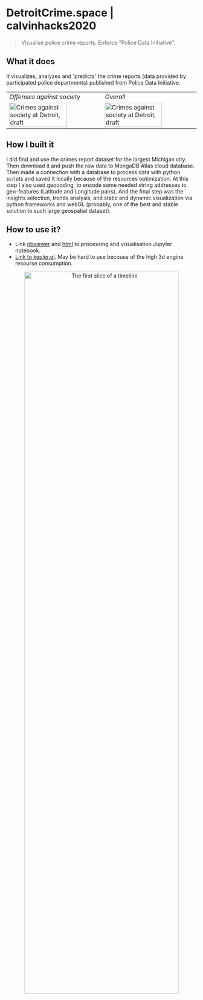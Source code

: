 # DetroitCrime.space | calvinhacks2020
> Visualise police crime reports. Enforce "Police Data Initiative".

## What it does
It visualizes, analyzes and 'predicts' the crime reports (data provided by participated police departments) published from Police Data Initiative.

<table>
  <tr>
    <td> <i>Offenses against society</i> </td>
    <td> <i>Overall</i> </td>
  </tr>
  <tr>
    <td><img src="https://i.imgur.com/xXb3CyG.png" align="center" alt="Crimes against society at Detroit, draft" width="80%">
    </td>
    <td><img src="https://i.imgur.com/5tt9afQ.png" align="center" alt="Crimes against society at Detroit, draft" width="80%"></td>
  </tr>
</table>

## How I built it
I did find and use the crimes report dataset for the largest Michigan city. Then download it and push the raw data to MongoDB Atlas cloud database. Then made a connection with a database to process data with python scripts and saved it locally because of the resources optimization. At this step I also used geocoding, to encode some needed string addresses to geo-features (Latitude and Longitude pairs). And the final step was the insights selection, trends analysis, and static and dynamic visualization via python frameworks and webGL (probably, one of the best and stable solution to such large geospatial dataset).

## How to use it?
* Link [nbviewer](https://nbviewer.jupyter.org/github/Witold1/calvinhacks2020/blob/master/Untitled.ipynb#PRESENTATION) and [html](.) to processing and visualisation Jupyter notebook. 
* [Link to kepler.gl](https://kepler.gl/demo/map?mapUrl=https://dl.dropboxusercontent.com/s/u0aqfbui3muxmoq/keplergl_2ndwn6n.json). May be hard to use becouse of the high 3d engine resourse consumption.

<p align="center">
  <img src="https://i.imgur.com/GNEk3Ob.jpg" align="center" alt="The first slice of a timeline" width="90%" height="70%">
</p>
